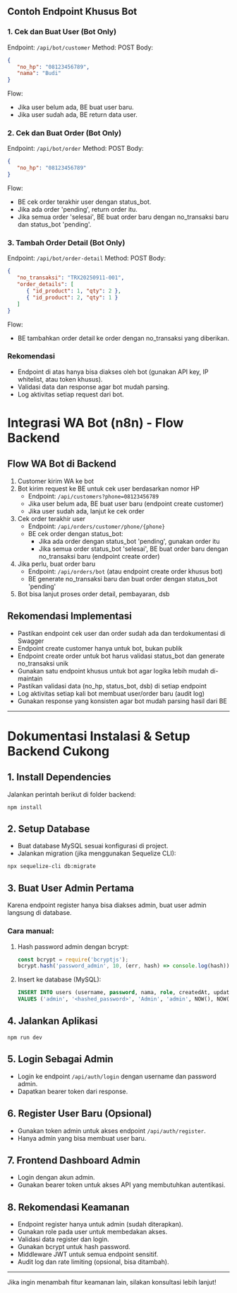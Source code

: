 ## Contoh Endpoint Khusus Bot

### 1. Cek dan Buat User (Bot Only)
Endpoint: `/api/bot/customer`
Method: POST
Body:
```json
{
   "no_hp": "08123456789",
   "nama": "Budi"
}
```
Flow:
- Jika user belum ada, BE buat user baru.
- Jika user sudah ada, BE return data user.

### 2. Cek dan Buat Order (Bot Only)
Endpoint: `/api/bot/order`
Method: POST
Body:
```json
{
   "no_hp": "08123456789"
}
```
Flow:
- BE cek order terakhir user dengan status_bot.
- Jika ada order 'pending', return order itu.
- Jika semua order 'selesai', BE buat order baru dengan no_transaksi baru dan status_bot 'pending'.

### 3. Tambah Order Detail (Bot Only)
Endpoint: `/api/bot/order-detail`
Method: POST
Body:
```json
{
   "no_transaksi": "TRX20250911-001",
   "order_details": [
      { "id_product": 1, "qty": 2 },
      { "id_product": 2, "qty": 1 }
   ]
}
```
Flow:
- BE tambahkan order detail ke order dengan no_transaksi yang diberikan.

### Rekomendasi
- Endpoint di atas hanya bisa diakses oleh bot (gunakan API key, IP whitelist, atau token khusus).
- Validasi data dan response agar bot mudah parsing.
- Log aktivitas setiap request dari bot.
# Integrasi WA Bot (n8n) - Flow Backend

## Flow WA Bot di Backend
1. Customer kirim WA ke bot
2. Bot kirim request ke BE untuk cek user berdasarkan nomor HP
   - Endpoint: `/api/customers?phone=08123456789`
   - Jika user belum ada, BE buat user baru (endpoint create customer)
   - Jika user sudah ada, lanjut ke cek order
3. Cek order terakhir user
   - Endpoint: `/api/orders/customer/phone/{phone}`
   - BE cek order dengan status_bot:
     - Jika ada order dengan status_bot 'pending', gunakan order itu
     - Jika semua order status_bot 'selesai', BE buat order baru dengan no_transaksi baru (endpoint create order)
4. Jika perlu, buat order baru
   - Endpoint: `/api/orders/bot` (atau endpoint create order khusus bot)
   - BE generate no_transaksi baru dan buat order dengan status_bot 'pending'
5. Bot bisa lanjut proses order detail, pembayaran, dsb

## Rekomendasi Implementasi
- Pastikan endpoint cek user dan order sudah ada dan terdokumentasi di Swagger
- Endpoint create customer hanya untuk bot, bukan publik
- Endpoint create order untuk bot harus validasi status_bot dan generate no_transaksi unik
- Gunakan satu endpoint khusus untuk bot agar logika lebih mudah di-maintain
- Pastikan validasi data (no_hp, status_bot, dsb) di setiap endpoint
- Log aktivitas setiap kali bot membuat user/order baru (audit log)
- Gunakan response yang konsisten agar bot mudah parsing hasil dari BE

---
# Dokumentasi Instalasi & Setup Backend Cukong

## 1. Install Dependencies
Jalankan perintah berikut di folder backend:
```
npm install
```

## 2. Setup Database
- Buat database MySQL sesuai konfigurasi di project.
- Jalankan migration (jika menggunakan Sequelize CLI):
```
npx sequelize-cli db:migrate
```

## 3. Buat User Admin Pertama
Karena endpoint register hanya bisa diakses admin, buat user admin langsung di database.

### Cara manual:
1. Hash password admin dengan bcrypt:
   ```js
   const bcrypt = require('bcryptjs');
   bcrypt.hash('password_admin', 10, (err, hash) => console.log(hash));
   ```
2. Insert ke database (MySQL):
   ```sql
   INSERT INTO users (username, password, nama, role, createdAt, updatedAt)
   VALUES ('admin', '<hashed_password>', 'Admin', 'admin', NOW(), NOW());
   ```

## 4. Jalankan Aplikasi
```
npm run dev
```

## 5. Login Sebagai Admin
- Login ke endpoint `/api/auth/login` dengan username dan password admin.
- Dapatkan bearer token dari response.

## 6. Register User Baru (Opsional)
- Gunakan token admin untuk akses endpoint `/api/auth/register`.
- Hanya admin yang bisa membuat user baru.

## 7. Frontend Dashboard Admin
- Login dengan akun admin.
- Gunakan bearer token untuk akses API yang membutuhkan autentikasi.

## 8. Rekomendasi Keamanan
- Endpoint register hanya untuk admin (sudah diterapkan).
- Gunakan role pada user untuk membedakan akses.
- Validasi data register dan login.
- Gunakan bcrypt untuk hash password.
- Middleware JWT untuk semua endpoint sensitif.
- Audit log dan rate limiting (opsional, bisa ditambah).

---

Jika ingin menambah fitur keamanan lain, silakan konsultasi lebih lanjut!
